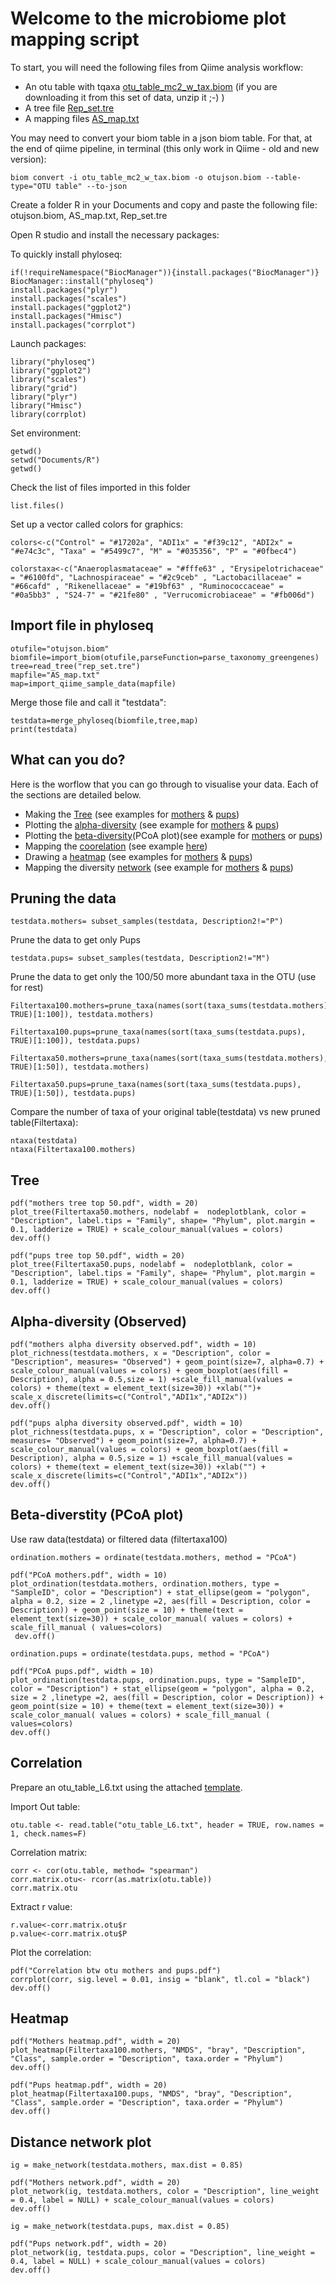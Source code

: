 # **Welcome to the microbiome plot mapping script**

To start, you will need the following files from Qiime analysis workflow:

- An otu table with tqaxa [otu_table_mc2_w_tax.biom](./otujson.biom.zip) (if you are downloading it from this set of data, unzip it ;-) )
- A tree file [Rep_set.tre](./rep_set.tre)
- A mapping files [AS_map.txt](./AS_map.txt)

You may need to convert your biom table in a json biom table. For that, at the end of qiime pipeline, in terminal (this only work in Qiime - old and new version):
```
biom convert -i otu_table_mc2_w_tax.biom -o otujson.biom --table-type="OTU table" --to-json
```
Create a folder R in your Documents and copy and paste the following file: otujson.biom, AS_map.txt, Rep_set.tre

Open R studio and install the necessary packages:

To quickly install phyloseq:
```
if(!requireNamespace("BiocManager")){install.packages("BiocManager")} 
BiocManager::install("phyloseq")
install.packages("plyr")
install.packages("scales")
install.packages("ggplot2")
install.packages("Hmisc")
install.packages("corrplot")
```

Launch packages:
```
library("phyloseq")
library("ggplot2")
library("scales")
library("grid")
library("plyr")
library("Hmisc")
library(corrplot)
```

Set environment:

```
getwd()
setwd("Documents/R")
getwd()
```

Check the list of files imported in this folder
```
list.files()
```

Set up a vector called colors for graphics:
```
colors<-c("Control" = "#17202a", "ADI1x" = "#f39c12", "ADI2x" = "#e74c3c", "Taxa" = "#5499c7", "M" = "#035356", "P" = "#0fbec4")

colorstaxa<-c("Anaeroplasmataceae" = "#fffe63" , "Erysipelotrichaceae" = "#6100fd", "Lachnospiraceae" = "#2c9ceb" , "Lactobacillaceae" = "#66cafd" , "Rikenellaceae" = "#19bf63" , "Ruminococcaceae" = "#0a5bb3" , "S24-7" = "#21fe80" , "Verrucomicrobiaceae" = "#fb006d")
```
## **Import file in phyloseq**

```
otufile="otujson.biom"
biomfile=import_biom(otufile,parseFunction=parse_taxonomy_greengenes)
tree=read_tree("rep_set.tre")
mapfile="AS_map.txt" 
map=import_qiime_sample_data(mapfile)
```
Merge those file and call it "testdata":

```
testdata=merge_phyloseq(biomfile,tree,map)
print(testdata)
```
## What can you do?

Here is the worflow that you can go through to visualise your data. Each of the sections are detailed below.

- Making the [Tree](https://github.com/stephvanstich/microbiome_plotting_R_script/blob/master/FULL_SCRIPT.md#tree) (see examples for [mothers](tree_mothers.pdf) & [pups](tree_pups.pdf))
- Plotting the [alpha-diversity](https://github.com/stephvanstich/microbiome_plotting_R_script/blob/master/FULL_SCRIPT.md#alpha-diversity-observed) (see example for [mothers](alpha_diversity_mothers.pdf) & [pups](alpha_diversity_pups.pdf))
- Plotting the [beta-diversity](https://github.com/stephvanstich/microbiome_plotting_R_script/blob/master/FULL_SCRIPT.md#pcoa-plot)(PCoA plot)(see example for [mothers](PCoA_mothers.pdf) or [pups](PCoA_pups.pdf))
- Mapping the [coorelation](https://github.com/stephvanstich/microbiome_plotting_R_script/blob/master/FULL_SCRIPT.md#correlation) (see example [here](correlation_otu.pdf))
- Drawing a [heatmap](https://github.com/stephvanstich/microbiome_plotting_R_script/blob/master/FULL_SCRIPT.md#heatmap) (see examples for [mothers](heatmap_mothers.pdf) & [pups](heatmap_pups.pdf))
- Mapping the diversity [network](https://github.com/stephvanstich/microbiome_plotting_R_script/blob/master/FULL_SCRIPT.md#distance-network-plot) (see example for [mothers](network_mothers.pdf) & [pups](network_pups.pdf))


## **Pruning the data**
```
testdata.mothers= subset_samples(testdata, Description2!="P")
```
Prune the data to get only Pups
```
testdata.pups= subset_samples(testdata, Description2!="M")
```

Prune the data to get only the 100/50 more abundant taxa in the OTU (use for rest)
```
Filtertaxa100.mothers=prune_taxa(names(sort(taxa_sums(testdata.mothers), TRUE)[1:100]), testdata.mothers)

Filtertaxa100.pups=prune_taxa(names(sort(taxa_sums(testdata.pups), TRUE)[1:100]), testdata.pups)

Filtertaxa50.mothers=prune_taxa(names(sort(taxa_sums(testdata.mothers), TRUE)[1:50]), testdata.mothers)

Filtertaxa50.pups=prune_taxa(names(sort(taxa_sums(testdata.pups), TRUE)[1:50]), testdata.pups)
```
Compare the number of taxa of your original table(testdata) vs new pruned  table(Filtertaxa):
```
ntaxa(testdata)
ntaxa(Filtertaxa100.mothers)
```

## **Tree**
```
pdf("mothers tree top 50.pdf", width = 20)
plot_tree(Filtertaxa50.mothers, nodelabf =  nodeplotblank, color = "Description", label.tips = "Family", shape= "Phylum", plot.margin = 0.1, ladderize = TRUE) + scale_colour_manual(values = colors)
dev.off()
```
```
pdf("pups tree top 50.pdf", width = 20)
plot_tree(Filtertaxa50.pups, nodelabf =  nodeplotblank, color = "Description", label.tips = "Family", shape= "Phylum", plot.margin = 0.1, ladderize = TRUE) + scale_colour_manual(values = colors)
dev.off()
```
## **Alpha-diversity (Observed)**
```
pdf("mothers alpha diversity observed.pdf", width = 10)
plot_richness(testdata.mothers, x = "Description", color = "Description", measures= "Observed") + geom_point(size=7, alpha=0.7) + scale_colour_manual(values = colors) + geom_boxplot(aes(fill = Description), alpha = 0.5,size = 1) +scale_fill_manual(values = colors) + theme(text = element_text(size=30)) +xlab("")+      scale_x_discrete(limits=c("Control","ADI1x","ADI2x"))
dev.off()
```
```
pdf("pups alpha diversity observed.pdf", width = 10)
plot_richness(testdata.pups, x = "Description", color = "Description", measures= "Observed") + geom_point(size=7, alpha=0.7) + scale_colour_manual(values = colors) + geom_boxplot(aes(fill = Description), alpha = 0.5,size = 1) +scale_fill_manual(values = colors) + theme(text = element_text(size=30)) +xlab("") + scale_x_discrete(limits=c("Control","ADI1x","ADI2x"))
dev.off()
```

## **Beta-diverstity (PCoA plot)**

Use raw data(testdata) or filtered data (filtertaxa100)
```
ordination.mothers = ordinate(testdata.mothers, method = "PCoA")
```
```
pdf("PCoA mothers.pdf", width = 10)
plot_ordination(testdata.mothers, ordination.mothers, type = "SampleID", color = "Description") + stat_ellipse(geom = "polygon", alpha = 0.2, size = 2 ,linetype =2, aes(fill = Description, color = Description)) + geom_point(size = 10) + theme(text = element_text(size=30)) + scale_color_manual( values = colors) + scale_fill_manual ( values=colors)
 dev.off()
```
```
ordination.pups = ordinate(testdata.pups, method = "PCoA")
```
```
pdf("PCoA pups.pdf", width = 10)
plot_ordination(testdata.pups, ordination.pups, type = "SampleID", color = "Description") + stat_ellipse(geom = "polygon", alpha = 0.2, size = 2 ,linetype =2, aes(fill = Description, color = Description)) + geom_point(size = 10) + theme(text = element_text(size=30)) + scale_color_manual( values = colors) + scale_fill_manual ( values=colors)
dev.off()
```
## **Correlation**

Prepare an otu_table_L6.txt using the attached [template](otu_table_L6.txt).

Import Out table:
```
otu.table <- read.table("otu_table_L6.txt", header = TRUE, row.names = 1, check.names=F)
```
Correlation matrix:
```
corr <- cor(otu.table, method= "spearman")
corr.matrix.otu<- rcorr(as.matrix(otu.table))
corr.matrix.otu
```
Extract r value:
```
r.value<-corr.matrix.otu$r
p.value<-corr.matrix.otu$P
```

Plot the correlation:
```
pdf("Correlation btw otu mothers and pups.pdf")
corrplot(corr, sig.level = 0.01, insig = "blank", tl.col = "black")
dev.off()
```
## **Heatmap**
```
pdf("Mothers heatmap.pdf", width = 20)
plot_heatmap(Filtertaxa100.mothers, "NMDS", "bray", "Description", "Class", sample.order = "Description", taxa.order = "Phylum")
dev.off()
```
```
pdf("Pups heatmap.pdf", width = 20)
plot_heatmap(Filtertaxa100.pups, "NMDS", "bray", "Description", "Class", sample.order = "Description", taxa.order = "Phylum")
dev.off()
```

## **Distance network plot**

```
ig = make_network(testdata.mothers, max.dist = 0.85)
```
```
pdf("Mothers network.pdf", width = 20)
plot_network(ig, testdata.mothers, color = "Description", line_weight = 0.4, label = NULL) + scale_colour_manual(values = colors)
dev.off()
```
```
ig = make_network(testdata.pups, max.dist = 0.85)
```
```
pdf("Pups network.pdf", width = 20)
plot_network(ig, testdata.pups, color = "Description", line_weight = 0.4, label = NULL) + scale_colour_manual(values = colors)
dev.off()
```
